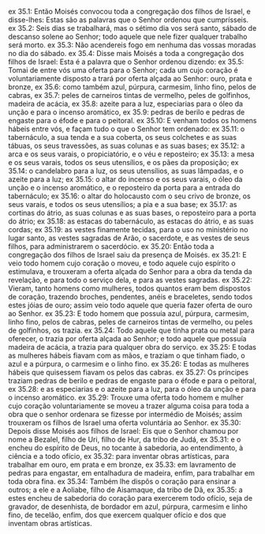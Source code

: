 ex 35.1: Então Moisés convocou toda a congregação dos filhos de Israel, e disse-lhes: Estas são as palavras que o Senhor ordenou que cumprísseis.
ex 35.2: Seis dias se trabalhará, mas o sétimo dia vos será santo, sábado de descanso solene ao Senhor; todo aquele que nele fizer qualquer trabalho será morto.
ex 35.3: Não acendereis fogo em nenhuma das vossas moradas no dia do sábado.
ex 35.4: Disse mais Moisés a toda a congregação dos filhos de Israel: Esta é a palavra que o Senhor ordenou dizendo:
ex 35.5: Tomai de entre vós uma oferta para o Senhor; cada um cujo coração é voluntariamente disposto a trará por oferta alçada ao Senhor: ouro, prata e bronze,
ex 35.6: como também azul, púrpura, carmesim, linho fino, pelos de cabras,
ex 35.7: peles de carneiros tintas de vermelho, peles de golfinhos, madeira de acácia,
ex 35.8: azeite para a luz, especiarias para o óleo da unção e para o incenso aromático,
ex 35.9: pedras de berilo e pedras de engaste para o éfode e para o peitoral.
ex 35.10: E venham todos os homens hábeis entre vós, e façam tudo o que o Senhor tem ordenado:
ex 35.11: o tabernáculo, a sua tenda e a sua coberta, os seus colchetes e as suas tábuas, os seus travessões, as suas colunas e as suas bases;
ex 35.12: a arca e os seus varais, o propiciatório, e o véu e reposteiro;
ex 35.13: a mesa e os seus varais, todos os seus utensílios, e os pães da proposição;
ex 35.14: o candelabro para a luz, os seus utensílios, as suas lâmpadas, e o azeite para a luz;
ex 35.15: o altar do incenso e os seus varais, o óleo da unção e o incenso aromático, e o reposteiro da porta para a entrada do tabernáculo;
ex 35.16: o altar do holocausto com o seu crivo de bronze, os seus varais, e todos os seus utensílios; a pia e a sua base;
ex 35.17: as cortinas do átrio, as suas colunas e as suas bases, o reposteiro para a porta do átrio;
ex 35.18: as estacas do tabernáculo, as estacas do átrio, e as suas cordas;
ex 35.19: as vestes finamente tecidas, para o uso no ministério no lugar santo, as vestes sagradas de Arão, o sacerdote, e as vestes de seus filhos, para administrarem o sacerdócio.
ex 35.20: Então toda a congregação dos filhos de Israel saiu da presença de Moisés.
ex 35.21: E veio todo homem cujo coração o moveu, e todo aquele cujo espírito o estimulava, e trouxeram a oferta alçada do Senhor para a obra da tenda da revelação, e para todo o serviço dela, e para as vestes sagradas.
ex 35.22: Vieram, tanto homens como mulheres, todos quantos eram bem dispostos de coração, trazendo broches, pendentes, anéis e braceletes, sendo todos estes jóias de ouro; assim veio todo aquele que queria fazer oferta de ouro ao Senhor.
ex 35.23: E todo homem que possuía azul, púrpura, carmesim, linho fino, pelos de cabras, peles de carneiros tintas de vermelho, ou peles de golfinhos, os trazia.
ex 35.24: Todo aquele que tinha prata ou metal para oferecer, o trazia por oferta alçada ao Senhor; e todo aquele que possuía madeira de acácia, a trazia para qualquer obra do serviço.
ex 35.25: E todas as mulheres hábeis fiavam com as mãos, e traziam o que tinham fiado, o azul e a púrpura, o carmesim e o linho fino.
ex 35.26: E todas as mulheres hábeis que quisessem fiavam os pelos das cabras.
ex 35.27: Os príncipes traziam pedras de berilo e pedras de engaste para o éfode e para o peitoral,
ex 35.28: e as especiarias e o azeite para a luz, para o óleo da unção e para o incenso aromático.
ex 35.29: Trouxe uma oferta todo homem e mulher cujo coração voluntariamente se moveu a trazer alguma coisa para toda a obra que o senhor ordenara se fizesse por intermédio de Moisés; assim trouxeram os filhos de Israel uma oferta voluntária ao Senhor.
ex 35.30: Depois disse Moisés aos filhos de Israel: Eis que o Senhor chamou por nome a Bezalel, filho de Uri, filho de Hur, da tribo de Judá,
ex 35.31: e o encheu do espírito de Deus, no tocante à sabedoria, ao entendimento, à ciência e a todo ofício,
ex 35.32: para inventar obras artísticas, para trabalhar em ouro, em prata e em bronze,
ex 35.33: em lavramento de pedras para engastar, em entalhadura de madeira, enfim, para trabalhar em toda obra fina.
ex 35.34: Também lhe dispôs o coração para ensinar a outros; a ele e a Aoliabe, filho de Aisamaque, da tribo de Dã,
ex 35.35: a estes encheu de sabedoria do coração para exercerem todo ofício, seja de gravador, de desenhista, de bordador em azul, púrpura, carmesim e linho fino, de tecelão, enfim, dos que exercem qualquer ofício e dos que inventam obras artísticas.
